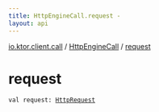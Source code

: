 ```yaml
---
title: HttpEngineCall.request - 
layout: api
---
```


<div class='api-docs-breadcrumbs'><a href="../index.html">io.ktor.client.call</a> / <a href="index.html">HttpEngineCall</a> / <a href="./request.html">request</a></div>

# request

<div class="signature"><code><span class="keyword">val </span><span class="identifier">request</span><span class="symbol">: </span><a href="../../io.ktor.client.request/-http-request/index.html"><span class="identifier">HttpRequest</span></a></code></div>
